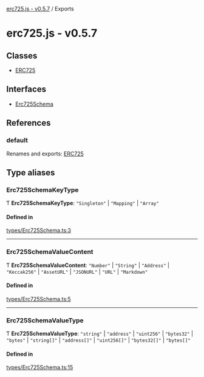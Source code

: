 [erc725.js - v0.5.7](README.md) / Exports

# erc725.js - v0.5.7

## Classes

- [ERC725](classes/erc725.md)

## Interfaces

- [Erc725Schema](interfaces/erc725schema.md)

## References

### default

Renames and exports: [ERC725](classes/erc725.md)

## Type aliases

### Erc725SchemaKeyType

Ƭ **Erc725SchemaKeyType**: ``"Singleton"`` \| ``"Mapping"`` \| ``"Array"``

#### Defined in

[types/Erc725Schema.ts:3](https://github.com/Hugoo/erc725.js/blob/f9ac670/src/types/Erc725Schema.ts#L3)

___

### Erc725SchemaValueContent

Ƭ **Erc725SchemaValueContent**: ``"Number"`` \| ``"String"`` \| ``"Address"`` \| ``"Keccak256"`` \| ``"AssetURL"`` \| ``"JSONURL"`` \| ``"URL"`` \| ``"Markdown"``

#### Defined in

[types/Erc725Schema.ts:5](https://github.com/Hugoo/erc725.js/blob/f9ac670/src/types/Erc725Schema.ts#L5)

___

### Erc725SchemaValueType

Ƭ **Erc725SchemaValueType**: ``"string"`` \| ``"address"`` \| ``"uint256"`` \| ``"bytes32"`` \| ``"bytes"`` \| ``"string[]"`` \| ``"address[]"`` \| ``"uint256[]"`` \| ``"bytes32[]"`` \| ``"bytes[]"``

#### Defined in

[types/Erc725Schema.ts:15](https://github.com/Hugoo/erc725.js/blob/f9ac670/src/types/Erc725Schema.ts#L15)
